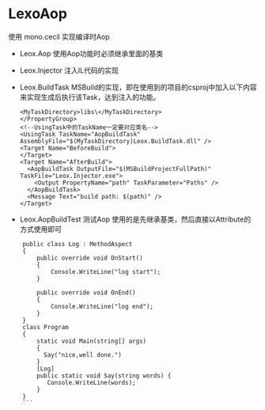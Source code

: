 # LexoAop
使用 mono.cecil 实现编译时Aop
- Leox.Aop  使用Aop功能时必须继承里面的基类

- Leox.Injector 注入IL代码的实现

- Leox.BuildTask  MSBuild的实现，即在使用到的项目的csproj中加入以下内容来实现生成后执行该Task，达到注入的功能。
  ``` <PropertyGroup>
  <MyTaskDirectory>libs\</MyTaskDirectory>
  </PropertyGroup>
  <!--UsingTask中的TaskName一定要对应类名-->
  <UsingTask TaskName="AopBuildTask" AssemblyFile="$(MyTaskDirectory)Leox.BuildTask.dll" />
  <Target Name="BeforeBuild">
  </Target>
  <Target Name="AfterBuild">
    <AopBuildTask OutputFile="$(MSBuildProjectFullPath)" TaskFile="Leox.Injector.exe">
      <Output PropertyName="path" TaskParameter="Paths" />
    </AopBuildTask>
    <Message Text="build path: $(path)" />
  </Target>
  ```
- Leox.AopBuildTest 测试Aop 
使用的是先继承基类，然后直接以Attribute的方式使用即可
```
    public class Log : MethodAspect
    {
        public override void OnStart()
        {
            Console.WriteLine("log start");
        }

        public override void OnEnd()
        {
            Console.WriteLine("log end");
        }
    }
    class Program
    {
        static void Main(string[] args)
        {
          Say("nice,well done.")
        }
        [Log]
        public static void Say(string words) {
           Console.WriteLine(words);
        }
    }
    ```
